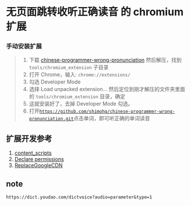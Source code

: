 # 无页面跳转收听正确读音 的 chromium 扩展

### 手动安装扩展

> 1. 下载 [chinese-programmer-wrong-pronunciation](https://github.com/shimohq/chinese-programmer-wrong-pronunciation/archive/refs/heads/master.zip) 然后解压，找到 `tools/chromium_extension` 子目录
> 2. 打开 Chrome，输入: `chrome://extensions/`
> 3. 勾选 Developer Mode
> 4. 选择 Load unpacked extension... 然后定位到刚才解压的文件夹里面的 `tools/chromium_extension` 目录，确定
> 5. 这就安装好了，去掉 Developer Mode 勾选。
> 6. 打开[`https://github.com/shimohq/chinese-programmer-wrong-pronunciation.git`](https://github.com/shimohq/chinese-programmer-wrong-pronunciation.git)点击单词，即可听正确的单词读音

## 扩展开发参考

1. [content_scripts](https:////developer.chrome.com/docs/extensions/mv3/content_scripts/)
1. [Declare permissions](https:////developer.chrome.com/docs/extensions/mv3/declare_permissions/)
1. [ReplaceGoogleCDN](https://github.com/justjavac/ReplaceGoogleCDN.git)

## note

```text
https://dict.youdao.com/dictvoice?audio=parameter&type=1

```
